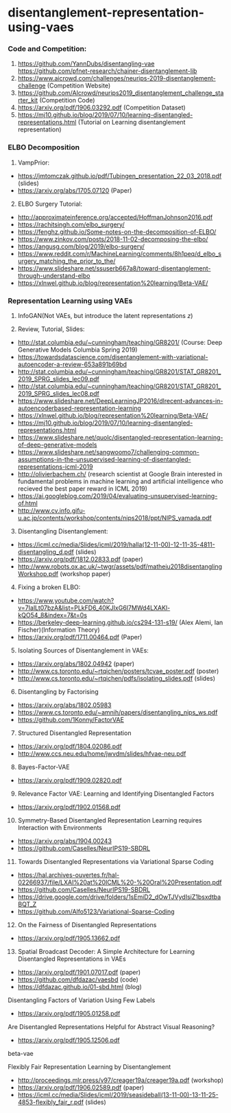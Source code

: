 # disentanglement-representation-using-vaes

### Code and Competition:


1. https://github.com/YannDubs/disentangling-vae
   https://github.com/pfnet-research/chainer-disentanglement-lib
2. https://www.aicrowd.com/challenges/neurips-2019-disentanglement-challenge (Competition Website)
3. https://github.com/AIcrowd/neurips2019_disentanglement_challenge_starter_kit (Competition Code)
4. https://arxiv.org/pdf/1906.03292.pdf (Competition Dataset)
4. https://mj10.github.io/blog/2019/07/10/learning-disentangled-representations.html (Tutorial on Learning disentanglement representation)

### ELBO Decomposition

1. VampPrior:

* https://jmtomczak.github.io/pdf/Tubingen_presentation_22_03_2018.pdf (slides)
* https://arxiv.org/abs/1705.07120 (Paper)

2. ELBO Surgery Tutorial:

* http://approximateinference.org/accepted/HoffmanJohnson2016.pdf
* https://rachitsingh.com/elbo_surgery/ 
* https://fenghz.github.io/Some-notes-on-the-decomposition-of-ELBO/
* https://www.zinkov.com/posts/2018-11-02-decomposing-the-elbo/
* https://angusg.com/blog/2019/elbo-surgery/
* https://www.reddit.com/r/MachineLearning/comments/8h1peq/d_elbo_surgery_matching_the_prior_to_the/
* https://www.slideshare.net/ssuserb667a8/toward-disentanglement-through-understand-elbo
* https://xlnwel.github.io/blog/representation%20learning/Beta-VAE/






### Representation Learning using VAEs 

1. InfoGAN(Not VAEs, but introduce the latent representations $z$)


2. Review, Tutorial, Slides:
* http://stat.columbia.edu/~cunningham/teaching/GR8201/ (Course: Deep Generative Models Columbia Spring 2019)
* https://towardsdatascience.com/disentanglement-with-variational-autoencoder-a-review-653a891b69bd
* http://stat.columbia.edu/~cunningham/teaching/GR8201/STAT_GR8201_2019_SPRG_slides_lec09.pdf
* http://stat.columbia.edu/~cunningham/teaching/GR8201/STAT_GR8201_2019_SPRG_slides_lec08.pdf
* https://www.slideshare.net/DeepLearningJP2016/dlrecent-advances-in-autoencoderbased-representation-learning
* https://xlnwel.github.io/blog/representation%20learning/Beta-VAE/
* https://mj10.github.io/blog/2019/07/10/learning-disentangled-representations.html
* https://www.slideshare.net/quolc/disentangled-representation-learning-of-deep-generative-models
* https://www.slideshare.net/sangwoomo7/challenging-common-assumptions-in-the-unsupervised-learning-of-disentangled-representations-icml-2019
* http://olivierbachem.ch/ (research scientist at Google Brain interested in fundamental problems in machine learning and artificial intelligence who recieved the best paper reward in ICML 2019)
* https://ai.googleblog.com/2019/04/evaluating-unsupervised-learning-of.html
* http://www.cv.info.gifu-u.ac.jp/contents/workshop/contents/nips2018/ppt/NIPS_yamada.pdf


3. Disentangling Disentanglement:
* https://icml.cc/media/Slides/icml/2019/halla(12-11-00)-12-11-35-4811-disentangling_d.pdf (slides)
* https://arxiv.org/pdf/1812.02833.pdf (paper)
* http://www.robots.ox.ac.uk/~twgr/assets/pdf/matheiu2018disentanglingWorkshop.pdf (workshop paper)


4. Fixing a broken ELBO:

* https://www.youtube.com/watch?v=7IalLt07bzA&list=PLkFD6_40KJIxG6I7MWd4LXAKl-kQO54_8&index=7&t=0s
* https://berkeley-deep-learning.github.io/cs294-131-s19/ (Alex Alemi, Ian Fischer)(Information Theory)
* https://arxiv.org/pdf/1711.00464.pdf (Paper)


5. Isolating Sources of Disentanglement in VAEs:
* https://arxiv.org/abs/1802.04942 (paper)
* http://www.cs.toronto.edu/~rtqichen/posters/tcvae_poster.pdf (poster)
* http://www.cs.toronto.edu/~rtqichen/pdfs/isolating_slides.pdf (slides)

6. Disentangling by Factorising
* https://arxiv.org/abs/1802.05983
* https://www.cs.toronto.edu/~amnih/papers/disentangling_nips_ws.pdf
* https://github.com/1Konny/FactorVAE

7. Structured Disentangled Representation
* https://arxiv.org/pdf/1804.02086.pdf
* http://www.ccs.neu.edu/home/jwvdm/slides/hfvae-neu.pdf


8. Bayes-Factor-VAE
* https://arxiv.org/pdf/1909.02820.pdf

9. Relevance Factor VAE: Learning and Identifying Disentangled Factors
* https://arxiv.org/pdf/1902.01568.pdf

10. Symmetry-Based Disentangled Representation Learning requires Interaction with Environments
* https://arxiv.org/abs/1904.00243
* https://github.com/Caselles/NeurIPS19-SBDRL


11. Towards Disentangled Representations via
Variational Sparse Coding
* https://hal.archives-ouvertes.fr/hal-02266937/file/LXAI%20at%20ICML%20-%20Oral%20Presentation.pdf
* https://github.com/Caselles/NeurIPS19-SBDRL
* https://drive.google.com/drive/folders/1sEmiD2_dOwTJVydIsiZ1bsxdtbaBQT_Z
* https://github.com/Alfo5123/Variational-Sparse-Coding

12. On the Fairness of Disentangled Representations
* https://arxiv.org/pdf/1905.13662.pdf

13. Spatial Broadcast Decoder: A Simple Architecture for
Learning Disentangled Representations in VAEs

* https://arxiv.org/pdf/1901.07017.pdf (paper)
* https://github.com/dfdazac/vaesbd (code)
* https://dfdazac.github.io/01-sbd.html (blog)



Disentangling Factors of Variation Using Few Labels
* https://arxiv.org/pdf/1905.01258.pdf

Are Disentangled Representations Helpful for Abstract Visual Reasoning?
* https://arxiv.org/pdf/1905.12506.pdf

beta-vae 



Flexibly Fair Representation Learning by Disentanglement
* http://proceedings.mlr.press/v97/creager19a/creager19a.pdf (workshop)
* https://arxiv.org/pdf/1906.02589.pdf (paper)
* https://icml.cc/media/Slides/icml/2019/seasideball(13-11-00)-13-11-25-4853-flexibly_fair_r.pdf (slides) 
